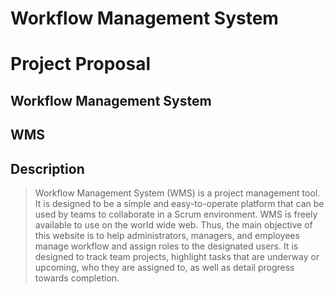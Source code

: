 # Workflow Management System

# Project Proposal

## Workflow Management System

## WMS
## Description 

>Workflow Management System (WMS) is a project management tool. It is designed to
>be a simple and easy-to-operate platform that can be used by teams to collaborate in a
>Scrum environment. WMS is freely available to use on the world wide web. Thus, the
>main objective of this website is to help administrators, managers, and employees
>manage workflow and assign roles to the designated users.
> It is designed to track team projects, highlight tasks that are underway or
upcoming, who they are assigned to, as well as detail progress towards completion.
